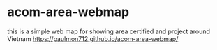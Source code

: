 # acom-area-webmap
this is a simple web map for showing area certified and project around Vietnam
https://paulmon712.github.io/acom-area-webmap/
